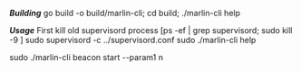 ***Building***
go build -o build/marlin-cli; 
cd build; 
./marlin-cli help

***Usage***
First kill old supervisord process [ps -ef | grep supervisord; sudo kill -9 <pid>]
sudo supervisord -c ../supervisord.conf
sudo ./marlin-cli help

sudo ./marlin-cli beacon start --param1 n
